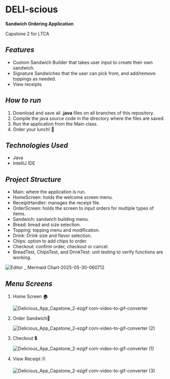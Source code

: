 # DELI-scious
**Sandwich Ordering Application**

Capstone 2 for LTCA

## *Features*
- Custom Sandwich Builder that takes user input to create their own sandwich.
- Signature Sandwiches that the user can pick from, and add/remove toppings as needed.
- View receipts


## *How to run*
1. Download and save all **.java** files on all branches of this repository.
2. Compile the java source code in the directory where the files are saved.
3. Run the application from the Main class.
4. Order your lunch! 🍴

## *Technologies Used*
- Java
- IntelliJ IDE

## *Project Structure*
- Main: where the application is run.
- HomeScreen: holds the welcome screen menu.                                                         
- ReceiptHandler: manages the receipt file.
- OrderScreen: holds the screen to input orders for multiple types of items.
- Sandwich: sandwich building menu.
- Bread: bread and size selection.
- Topping: topping menu and modification.
- Drink: Drink size and flavor selection.
- Chips: option to add chips to order.
- Checkout: confirm order, checkout or cancel.
- BreadTest, ChipsTest, and DrinkTest: unit testing to verify functions are working.



![Editor _ Mermaid Chart-2025-05-30-060712](https://github.com/user-attachments/assets/51da00be-be30-4e8a-82aa-a5abb718a2d3)




## *Menu Screens*
1. Home Screen 🏠
   
   ![Delicious_App_Capstone_2-ezgif com-video-to-gif-converter](https://github.com/user-attachments/assets/b089f1f6-ac5f-4d30-a39e-fc13afc1fe93)

2. Order Sandwich🥪

    ![Delicious_App_Capstone_2-ezgif com-video-to-gif-converter (2)](https://github.com/user-attachments/assets/b2a79aff-cf9e-40ab-9bbf-2f343351322e)

  
3. Checkout 💲

   ![Delicious_App_Capstone_2-ezgif com-video-to-gif-converter (1)](https://github.com/user-attachments/assets/d3cbdbe9-e495-4a61-8ea3-ef159a672de4)

5. View Receipt 🗎

   ![Delicious_App_Capstone_2-ezgif com-video-to-gif-converter (3)](https://github.com/user-attachments/assets/b472f0d6-315e-4e1e-82a9-8f8c1fa8b4c3)

